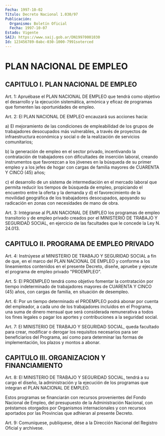 ```yaml
---
Fecha: 1997-10-02
Título: Decreto Nacional 1.030/97
Publicación:
  Organismo: Boletín Oficial
  Fecha: 1997-10-07
Estado: Vigente
SAIJ: https://www.saij.gob.ar/DN19970001030
Id: 123456789-0abc-030-1000-7991soterced
---
```

# PLAN NACIONAL DE EMPLEO

## CAPITULO I. PLAN NACIONAL DE EMPLEO

<a id="1"></a>
Art. 1: Apruébase  el PLAN NACIONAL DE EMPLEO que tendrá como objetivo  el  desarrollo y la  ejecución  sistemática,  armónica  y eficaz  de programas  que  fomenten  las  oportunidades  de  empleo.

<a id="2"></a>
Art. 2:  El  PLAN NACIONAL DE EMPLEO encauzará sus acciones hacia:

a) El mejoramiento  de  las  condiciones  de  empleabilidad  de los grupos  de  trabajadores  desocupados  más vulnerables, a través de proyectos de infraestructura económica y social o de la realización de servicios comunitarios;

b) la generación de empleo en el sector  privado,  incentivando  la contratación de trabajadores con dificultades de inserción laboral, creando instrumentos que favorezcan a los jóvenes en la búsqueda de su  primer  empleo  y  a  los  jefes de hogar con cargas de familia mayores de CUARENTA Y CINCO (45) años;

c)  el desarrollo de un sistema de  intermediación  en  el  mercado laboral  que  permita  reducir  los  tiempos de búsqueda de empleo, propiciando  el  encuentro  entre  la  oferta y la  demanda  y d) el favorecimiento de la movilidad geográfica de los trabajadores desocupados, apoyando su radicación en  zonas  con  necesidades  de mano de obra.

<a id="3"></a>
Art.  3: Intégranse  al PLAN NACIONAL DE EMPLEO los programas de empleo transitorio y de empleo privado creados por el MINISTERIO DE TRABAJO Y SEGURIDAD SOCIAL,  en  ejercicio de las facultades que le concede la Ley N. 24.013.

## CAPITULO II. PROGRAMA DE EMPLEO PRIVADO

<a id="4"></a>
Art. 4: Instrúyese al MINISTERIO  DE  TRABAJO Y SEGURIDAD SOCIAL a fin de que, en el marco del PLAN NACIONAL  DE  EMPLEO  y conforme a los lineamientos contenidos en el presente Decreto, diseñe, apruebe y ejecute el programa de empleo privado "PROEMPLEO".

<a id="5"></a>
Art. 5: El PROEMPLEO tendrá como objetivo fomentar la contratación por  tiempo  indeterminado  de  trabajadores mayores de CUARENTA  Y CINCO (45) años, con cargas de familia,  en  situación de desempleo.

<a id="6"></a>
Art. 6: Por un tiempo determinado el PROEMPLEO  podrá  abonar  por cuenta  del  empleador, a cada uno de los trabajadores incluidos en el Programa, una  suma  de  dinero  mensual  que  será  considerada remunerativa  a  todos  los  fines  legales  o pagar los aportes  y contribuciones a la seguridad social.

<a id="7"></a>
Art. 7: El  MINISTERIO  DE  TRABAJO Y SEGURIDAD  SOCIAL,  queda facultado para crear, modificar o derogar los requisitos necesarios para ser beneficiarios del Programa,  así  como para determinar las formas  de  implementación,  los  plazos  y  montos   a  abonar.

## CAPITULO III. ORGANIZACION Y FINANCIAMIENTO

<a id="8"></a>
Art. 8: El MINISTERIO DE TRABAJO Y SEGURIDAD  SOCIAL,  tendrá a su cargo el diseño, la administración y la ejecución de los  programas que integran el PLAN NACIONAL DE EMPLEO.

Estos programas se financiarán con recursos provenientes del  Fondo Nacional  de Empleo, del presupuesto de la Administración Nacional, con  préstamos  otorgados  por  Organismos  internacionales  y  con recursos  aportados  por  las  Provincias  que adhieran al presente Decreto.

<a id="9"></a>
Art. 9: Comuníquese, publíquese, dése a la Dirección  Nacional del Registro Oficial y archívese.